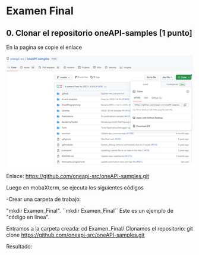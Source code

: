 # Examen Final
## 0.	Clonar el repositorio oneAPI-samples [1 punto]
En la pagina se copie el enlace

![This is an image](/Desarrollo/Imagen1.png)

Enlace:
https://github.com/oneapi-src/oneAPI-samples.git

Luego en mobaXterm, se ejecuta los siguientes códigos
 

-Crear una carpeta de trabajo:

"mkdir Examen_Final".
´´mkdir Examen_Final´´
Este es un ejemplo de "código en línea".

Entramos a la carpeta creada:
cd Examen_Final/
Clonamos el repositorio:
git clone https://github.com/oneapi-src/oneAPI-samples.git

Resultado:
 

